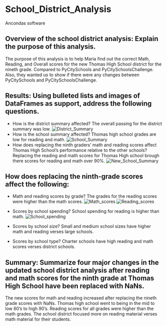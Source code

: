 # School_District_Analysis
Ancondas software 
## Overview of the school district analysis: Explain the purpose of this analysis. 
The purpose of this analysis is to help Maria find out the correct Math, Reading, and Overall scores for the new Thomas High School district for the nineth grade. Compared to PyCitySchools and PyCitySchoolsChallenge. Also, they wanted us to show if there were any changes between PyCitySchools and PyCitySchoolsChallenge.

## Results: Using bulleted lists and images of DataFrames as support, address the following questions.

* How is the district summary affected? The overall passing for the district summary was low. 
![District_Summary](https://github.com/gabby338414/School_District_Analysis/blob/2fe4ca8592ed286feb0580bcb80331c2bdcedea1/School_District_resources/District_Summary.PNG)
* How is the school summary affected? Thomas high school grades are low for reading and math.
![School_Summary](https://github.com/gabby338414/School_District_Analysis/blob/094ce67430eb0e0e7e154dc7892d38f00afe1ef1/School_District_resources/School_Summary.PNG)
* How does replacing the ninth graders’ math and reading scores affect Thomas High School’s performance relative to the other schools? Replacing the reading and math scores for Thomas High school brough there scores for reading and math over 90%.
![New_School_Summary](https://github.com/gabby338414/School_District_Analysis/blob/d31e9e647ed6416535eebc7c0a8d3bacdfffb970/School_District_resources/New_School_Summary.PNG)
## How does replacing the ninth-grade scores affect the following:

* Math and reading scores by grade? The grades for the reading scores were higher than the math scores.
![Math_scores](https://github.com/gabby338414/School_District_Analysis/blob/073ad58651af2af9fb088ca916e631c240e1a652/School_District_resources/Math_scores.PNG)
![Reading_scores](https://github.com/gabby338414/School_District_Analysis/blob/8b5567eab3b134e28accfb48ff0ca188136afc84/School_District_resources/Reading_scores.PNG)
* Scores by school spending? School spending for reading is higher than math.
![School_spending](https://github.com/gabby338414/School_District_Analysis/blob/edaf4cad50603467bac979724ca3733e54d5c812/School_District_resources/School_spending.PNG)
* Scores by school size? Small and medium school sizes have higher math and reading verses large schools.

* Scores by school type? Charter schools have high reading and math scores verses district schools.

## Summary: Summarize four major changes in the updated school district analysis after reading and math scores for the ninth grade at Thomas High School have been replaced with NaNs. 
The new scores for math and reading increased after replacing the nineth grade scores with NaNs. Thomas high school went to being in the mid to low 60’s to high 90’s. Reading scores for all grades were higher than the math grades. The school district focused more on reading material verses math material for their students.
